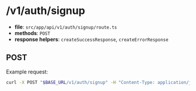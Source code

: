 # /v1/auth/signup

- **file**: `src/app/api/v1/auth/signup/route.ts`
- **methods**: `POST`
- **response helpers**: `createSuccessResponse`, `createErrorResponse`

## POST

Example request:

```bash
curl -X POST "$BASE_URL/v1/auth/signup" -H "Content-Type: application/json" -d '{ }'
```
